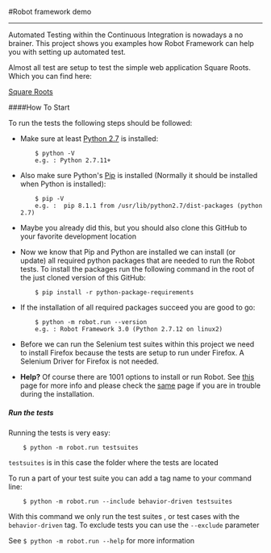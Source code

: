 #Robot framework demo
****

Automated Testing within the Continuous Integration is nowadays a no brainer.
This project shows you examples how Robot Framework can help you with setting up automated test.

Almost all test are setup to test the simple web application Square Roots. Which you can find here:

[Square Roots](http://ict.rocks/squareroots)


####How To Start

To run the tests the following steps should be followed:

+   Make sure at least [Python 2.7](https://www.python.org/downloads/release/python-2712/) is installed:

    ```
        $ python -V
        e.g. : Python 2.7.11+
    ```
+   Also make sure Python's [Pip](https://pypi.python.org/pypi/pip) is installed (Normally it should be installed when Python is installed):

    ```
        $ pip -V
        e.g. :  pip 8.1.1 from /usr/lib/python2.7/dist-packages (python 2.7)
    ```
+   Maybe you already did this, but you should also clone this GitHub to your favorite development location

+   Now we know that Pip and Python are installed we can install (or update) all required python packages that are needed to run the Robot tests.
    To install the packages run the following command in the root of the just cloned version of this GitHub:
    ```
        $ pip install -r python-package-requirements
    ```

+   If the installation of all required packages succeed you are good to go:
    ```
        $ python -m robot.run --version
        e.g. : Robot Framework 3.0 (Python 2.7.12 on linux2)
    ```

+   Before we can run the Selenium test suites within this project we need to install Firefox because the tests are setup to run under Firefox. A Selenium Driver for Firefox is not needed.

+   **Help?** Of course there are 1001 options to install or run Robot. See [this](https://github.com/robotframework/robotframework/blob/master/INSTALL.rst) page for more info and please check the [same](https://github.com/robotframework/robotframework/blob/master/INSTALL.rst) page if you are in trouble during the installation.

##### Run the tests
Running the tests is very easy:
```
    $ python -m robot.run testsuites
```    
`testsuites` is in this case the folder where the tests are located


To run a part of your test suite you can add a tag name to your command line:
```
    $ python -m robot.run --include behavior-driven testsuites
```    
With this command we only run the test suites , or test cases with the `behavior-driven` tag. To exclude tests you can use the `--exclude` parameter

See `$ python -m robot.run --help` for more information





